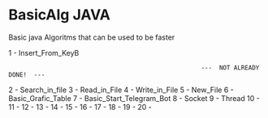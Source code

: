 # BasicAlg JAVA
Basic java Algoritms that can be used to be faster

  1 - Insert_From_KeyB

                                                         ---  NOT ALREADY DONE!  ---
  2 - Search_in_file
  3 - Read_in_File
4 - Write_in_File
5 - New_File
6 - Basic_Grafic_Table
7 - Basic_Start_Telegram_Bot
8 - Socket
9 - Thread
10 - 
11 -
12 -
13 -
14 -
15 -
16 -
17 -
18 -
19 -
20 -
